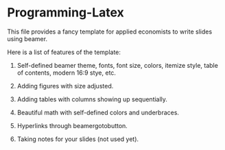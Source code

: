 # Programming-Latex

This file provides a fancy template for applied economists to write slides using beamer. 

Here is a list of features of the template:

1. Self-defined beamer theme, fonts, font size, colors, itemize style, table of contents, modern 16:9 stye, etc.

2. Adding figures with size adjusted.

3. Adding tables with columns showing up sequentially.

4. Beautiful math with self-defined colors and underbraces.

5. Hyperlinks through beamergotobutton.

6. Taking notes for your slides (not used yet).

